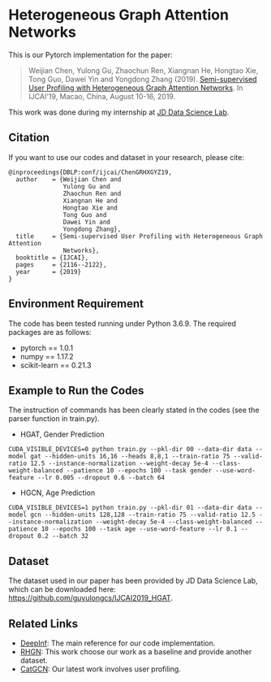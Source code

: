 # Heterogeneous Graph Attention Networks
This is our Pytorch implementation for the paper:

>Weijian Chen, Yulong Gu, Zhaochun Ren, Xiangnan He, Hongtao Xie, Tong Guo, Dawei Yin and Yongdong Zhang (2019). [Semi-supervised User Profiling with Heterogeneous Graph Attention Networks](https://www.ijcai.org/proceedings/2019/0293.pdf). In IJCAI'19, Macao, China, August 10-16, 2019.

This work was done during my internship at [JD Data Science Lab](http://datascience.jd.com/).

## Citation 
If you want to use our codes and dataset in your research, please cite:
```
@inproceedings{DBLP:conf/ijcai/ChenGRHXGYZ19,
  author    = {Weijian Chen and
               Yulong Gu and
               Zhaochun Ren and
               Xiangnan He and
               Hongtao Xie and
               Tong Guo and
               Dawei Yin and
               Yongdong Zhang},
  title     = {Semi-supervised User Profiling with Heterogeneous Graph Attention
               Networks},
  booktitle = {IJCAI},
  pages     = {2116--2122},
  year      = {2019}
}
```
## Environment Requirement
The code has been tested running under Python 3.6.9. The required packages are as follows:
* pytorch == 1.0.1
* numpy == 1.17.2
* scikit-learn == 0.21.3

## Example to Run the Codes
The instruction of commands has been clearly stated in the codes (see the parser function in train.py).
* HGAT, Gender Prediction
```
CUDA_VISIBLE_DEVICES=0 python train.py --pkl-dir 00 --data-dir data --model gat --hidden-units 16,16 --heads 8,8,1 --train-ratio 75 --valid-ratio 12.5 --instance-normalization --weight-decay 5e-4 --class-weight-balanced --patience 10 --epochs 100 --task gender --use-word-feature --lr 0.005 --dropout 0.6 --batch 64
```

* HGCN, Age Prediction
```
CUDA_VISIBLE_DEVICES=1 python train.py --pkl-dir 01 --data-dir data --model gcn --hidden-units 128,128 --train-ratio 75 --valid-ratio 12.5 --instance-normalization --weight-decay 5e-4 --class-weight-balanced --patience 10 --epochs 100 --task age --use-word-feature --lr 0.1 --dropout 0.2 --batch 32
```

## Dataset
The dataset used in our paper has been provided by JD Data Science Lab, which can be downloaded here: https://github.com/guyulongcs/IJCAI2019_HGAT.

## Related Links
* [DeepInf](https://github.com/xptree/DeepInf): The main reference for our code implementation.
* [RHGN](https://github.com/CRIPAC-DIG/RHGN): This work choose our work as a baseline and provide another dataset.
* [CatGCN](https://github.com/TachiChan/CatGCN): Our latest work involves user profiling.
